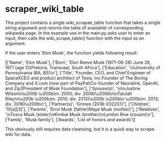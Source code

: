 # scraper_wiki_table
This project contains a single wiki_scrapae_table function that takes a single string argument and returns the table (if available) of corresponding wikipedia page.
In the example use in the main.py asks user to enter an input, then calls the wiki_scrape_table() function with the input as an argument.

If the user enters 'Elon Musk', the function yields following result:

[['Name', 'Elon Musk'], ['Born', 'Elon Reeve Musk (1971-06-28) June 28, 1971 (age 51)Pretoria, Transvaal, South Africa'], 
['Education', '\nUniversity of Pennsylvania (BA, BS)\n'], 
['Title', 'Founder, CEO, and Chief Engineer of SpaceXCEO and product architect of Tesla, Inc.Founder of The Boring Company and X.com (now part of PayPal)Co-founder of Neuralink, OpenAI, and Zip2President of Musk Foundation'], 
['Spouse(s)', '\n\nJustine Wilson\n\u200b \u200b(m. 2000; div. 2008)\u200b\n\nTalulah Riley\n\u200b \u200b(m. 2010; div. 2012)\u200b \u200b\n \u200b(m. 2013; div. 2016)\u200b\n'], 
['Partner(s)', 'Grimes (2018–2022)[1]'], ['Children', '10[a][3]'], ['Parents', 'Errol Musk (father)Maye Musk (mother)'], 
['Relatives', '\nTosca Musk (sister)\nKimbal Musk (brother)\nLyndon Rive (cousin)\n'], ['Family', 'Musk family'], ['Awards', 'List of honors and awards']]

This obviously still requires data cleansing, but it is a quick way to scrape wiki for data.
